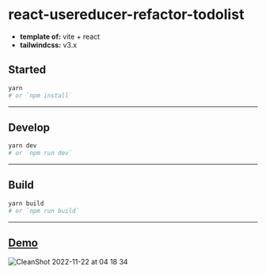 # react-usereducer-refactor-todolist

- **template of:** vite + react
- **tailwindcss:** v3.x

## Started
```bash
yarn
# or `npm install`
```

---
## Develop
```bash
yarn dev
# or `npm run dev`
```

---
## Build
```bash
yarn build
# or `npm run build`
```

---
## [Demo](https://react-use-reducer-refactor-todo-list.vercel.app/)

![CleanShot 2022-11-22 at 04 18 34](https://user-images.githubusercontent.com/60827537/203150669-266f0d91-8672-4349-8dd3-ae932ba38b14.gif)

